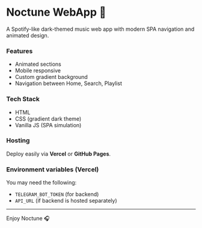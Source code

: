 # Noctune WebApp 🎵

A Spotify-like dark-themed music web app with modern SPA navigation and animated design.

### Features

- Animated sections
- Mobile responsive
- Custom gradient background
- Navigation between Home, Search, Playlist

### Tech Stack

- HTML
- CSS (gradient dark theme)
- Vanilla JS (SPA simulation)

### Hosting

Deploy easily via **Vercel** or **GitHub Pages**.

### Environment variables (Vercel)

You may need the following:

- `TELEGRAM_BOT_TOKEN` (for backend)
- `API_URL` (if backend is hosted separately)

---
Enjoy Noctune 🎧

